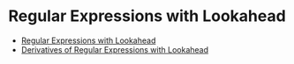 # Regular Expressions with Lookahead

- [Regular Expressions with Lookahead](https://www.researchgate.net/publication/351177928_Regular_Expressions_with_Lookahead)
- [Derivatives of Regular Expressions with Lookahead](https://www.jstage.jst.go.jp/article/ipsjjip/27/0/27_422/_pdf)

